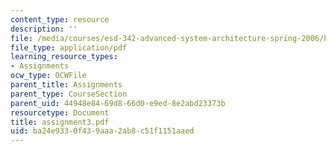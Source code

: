 ```yaml
---
content_type: resource
description: ''
file: /media/courses/esd-342-advanced-system-architecture-spring-2006/ba24e9330f439aaa2ab8c51f1151aaed_assignment3.pdf
file_type: application/pdf
learning_resource_types:
- Assignments
ocw_type: OCWFile
parent_title: Assignments
parent_type: CourseSection
parent_uid: 44948e84-69d8-66d0-e9ed-8e2abd23373b
resourcetype: Document
title: assignment3.pdf
uid: ba24e933-0f43-9aaa-2ab8-c51f1151aaed
---
```

